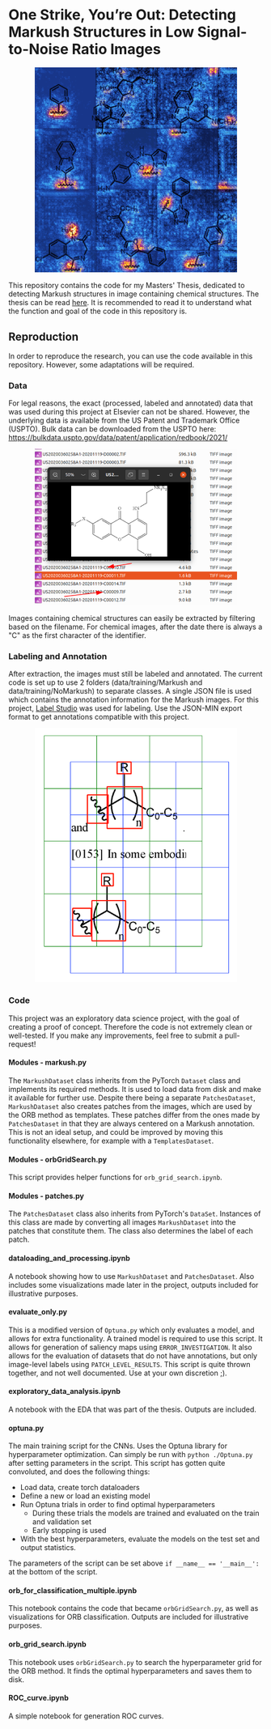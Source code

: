 # One Strike, You’re Out: Detecting Markush Structures in Low Signal-to-Noise Ratio Images

<p float="left" align="center">
    <img width="400" src="assets/FrontPage_Bluev2.png" />  
</p>


This repository contains the code for my Masters' Thesis, dedicated to detecting Markush structures in image containing chemical structures. The thesis can be read [here](assets/Thomas_Jurriaans_MSc_Information_Studies_DS_Master_Thesis.pdf). It is recommended to read it to understand what the function and goal of the code in this repository is.

## Reproduction
In order to reproduce the research, you can use the code available in this repository. However, some adaptations will be required.

### Data
For legal reasons, the exact (processed, labeled and annotated) data that was used during this project at Elsevier can not be shared. However, the underlying data is available from the US Patent and Trademark Office (USPTO). Bulk data can be downloaded from the USPTO here: https://bulkdata.uspto.gov/data/patent/application/redbook/2021/

<p float="left" align="center">
    <img width="400" src="assets/bulk_data.png" />
</p>

Images containing chemical structures can easily be extracted by filtering based on the filename. For chemical images, after the date there is always a "C" as the first character of the identifier.

### Labeling and Annotation
After extraction, the images must still be labeled and annotated. The current code is set up to use 2 folders (data/training/Markush and data/training/NoMarkush) to separate classes. A single JSON file is used which contains the annotation information for the Markush images. For this project, [Label Studio](https://labelstud.io/) was used for labeling. Use the JSON-MIN export format to get annotations compatible with this project.

<p float="left" align="center">
    <img width="400" src="assets/Patch_grid_example.png" />
</p>

### Code
This project was an exploratory data science project, with the goal of creating a proof of concept. Therefore the code is not extremely clean or well-tested. If you make any improvements, feel free to submit a pull-request!

#### Modules - markush.py

The `MarkushDataset` class inherits from the PyTorch `Dataset` class and implements its required methods. It is used to load data from disk and make it available for further use. Despite there being a separate `PatchesDataset`, `MarkushDataset` also creates patches from the images, which are used by the ORB method as templates. These patches differ from the ones made by `PatchesDataset` in that they are always centered on a Markush annotation. This is not an ideal setup, and could be improved by moving this functionality elsewhere, for example with a `TemplatesDataset`.

#### Modules - orbGridSearch.py

This script provides helper functions for `orb_grid_search.ipynb`.

#### Modules - patches.py
The `PatchesDataset` class also inherits from PyTorch's `DataSet`. Instances of this class are made by converting all images `MarkushDataset` into the patches that constitute them. The class also determines the label of each patch.

#### dataloading_and_processing.ipynb

A notebook showing how to use `MarkushDataset` and `PatchesDataset`. Also includes some visualizations made later in the project, outputs included for illustrative purposes.

#### evaluate_only.py

This is a modified version of `Optuna.py` which only evaluates a model, and allows for extra functionality. A trained model is required to use this script. It allows for generation of saliency maps using `ERROR_INVESTIGATION`. It also allows for the evaluation of datasets that do not have annotations, but only image-level labels using `PATCH_LEVEL_RESULTS`. This script is quite thrown together, and not well documented. Use at your own discretion ;).

#### exploratory_data_analysis.ipynb

A notebook with the EDA that was part of the thesis. Outputs are included.

#### optuna.py

The main training script for the CNNs. Uses the Optuna library for hyperparameter optimization. Can simply be run with `python ./Optuna.py` after setting parameters in the script. This script has gotten quite convoluted, and does the following things:

- Load data, create torch dataloaders
- Define a new or load an existing model
- Run Optuna trials in order to find optimal hyperparameters
  - During these trials the models are trained and evaluated on the train and validation set
  - Early stopping is used
- With the best hyperparameters, evaluate the models on the test set and output statistics.

The parameters of the script can be set above `if __name__ == '__main__':` at the bottom of the script.

#### orb_for_classification_multiple.ipynb

This notebook contains the code that became `orbGridSearch.py`, as well as visualizations for ORB classification. Outputs are included for illustrative purposes.

#### orb_grid_search.ipynb

This notebook uses `orbGridSearch.py` to search the hyperparameter grid for the ORB method. It finds the optimal hyperparameters and saves them to disk.

#### ROC_curve.ipynb

A simple notebook for generation ROC curves.
